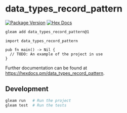 # data_types_record_pattern

[![Package Version](https://img.shields.io/hexpm/v/data_types_record_pattern)](https://hex.pm/packages/data_types_record_pattern)
[![Hex Docs](https://img.shields.io/badge/hex-docs-ffaff3)](https://hexdocs.pm/data_types_record_pattern/)

```sh
gleam add data_types_record_pattern@1
```
```gleam
import data_types_record_pattern

pub fn main() -> Nil {
  // TODO: An example of the project in use
}
```

Further documentation can be found at <https://hexdocs.pm/data_types_record_pattern>.

## Development

```sh
gleam run   # Run the project
gleam test  # Run the tests
```
